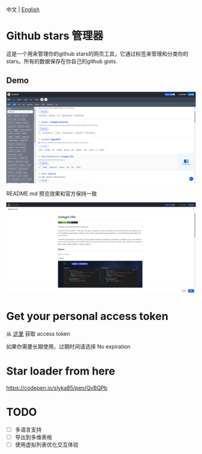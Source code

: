 中文 | [English](README.md)

# Github stars 管理器

这是一个用来管理你的github stars的网页工具，它通过标签来管理和分类你的stars。所有的数据保存在你自己的github gists.


## Demo

![screen](screen/screen.png)

README.md 预览效果和官方保持一致

![screen3](screen/screen3.png)

# Get your personal access token

从 [这里](https://github.com/settings/tokens) 获取 access token

如果你需要长期使用，过期时间请选择 No expiration

# Star loader from here

https://codepen.io/slyka85/pen/QvBQPb

# TODO

* [ ] 多语言支持
* [ ] 导出到多维表格
* [ ] 使用虚拟列表优化交互体验
